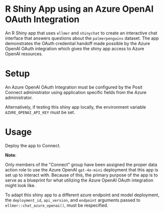 # R Shiny App using an Azure OpenAI OAuth Integration

An R Shiny app that uses `ellmer` and `shinychat` to create an interactive chat interface that answers questions about the `palmerpenguins` dataset. The app demonstrates the OAuth credential handoff made possible by the Azure OpenAI OAuth integration which gives the shiny app access to Azure OpenAI resources.

# Setup

An Azure OpenAI OAuth Integration must be configured by the Posit Connect administrator using application specific fields from the Azure administrator.

Alternatively, if testing this shiny app locally, the environment variable `AZURE_OPENAI_API_KEY` must be set.

# Usage

Deploy the app to Connect.

**Note**: 

Only members of the "Connect" group have been assigned the proper data action role to use the Azure OpenAI `gpt-4o-mini` deployment that this app is set up to interact with. Because of this, the primary purpose of the app is to serve as a blueprint for what utilizing the Azure OpenAI OAuth integration might look like.

To adapt this shiny app to a different azure endpoint and model deployment, the `deployment_id`, `api_version`, and `endpoint` arguments passed to `ellmer::chat_azure_openai()`, must be respecified.